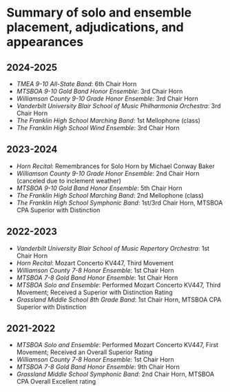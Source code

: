 # Summary of solo and ensemble placement, adjudications, and appearances

## 2024-2025

- *TMEA 9-10 All-State Band*: 6th Chair Horn
- *MTSBOA 9-10 Gold Band Honor Ensemble*: 3rd Chair Horn
- *Williamson County 9-10 Grade Honor Ensemble*: 3rd Chair Horn
- *Vanderbilt University Blair School of Music Philharmonia Orchestra*: 3rd Chair Horn
- *The Franklin High School Marching Band*: 1st Mellophone (class)
- *The Franklin High School Wind Ensemble*: 3rd Chair Horn

## 2023-2024

- *Horn Recital*: Remembrances for Solo Horn by Michael Conway Baker
- *Williamson County 9-10 Grade Honor Ensemble*: 2nd Chair Horn (canceled due to inclement weather)
- *MTSBOA 9-10 Gold Band Honor Ensemble*: 5th Chair Horn
- *The Franklin High School Marching Band*: 2nd Mellophone (class)
- *The Franklin High School Symphonic Band*: 1st/3rd Chair Horn, MTSBOA CPA Superior with Distinction

## 2022-2023

- *Vanderbilt University Blair School of Music Repertory Orchestra*: 1st Chair Horn
- *Horn Recital*: Mozart Concerto KV447, Third Movement
- *Williamson County 7-8 Honor Ensemble*: 1st Chair Horn
- *MTSBOA 7-8 Gold Band Honor Ensemble*: 1st Chair Horn
- *MTSBOA Solo and Ensemble*: Performed Mozart Concerto KV447, Third Movement; Received a Superior with Distinction Rating
- *Grassland Middle School 8th Grade Band*: 1st Chair Horn, MTSBOA CPA Superior with Distinction

## 2021-2022

- *MTSBOA Solo and Ensemble*: Performed Mozart Concerto KV447, First Movement; Received an Overall Superior Rating
- *Williamson County 7-8 Honor Ensemble*: 1st Chair Horn
- *MTSBOA 7-8 Gold Band Honor Ensemble*: 9th Chair Horn
- *Grassland Middle School Symphonic Band*: 2nd Chair Horn, MTSBOA CPA Overall Excellent rating
